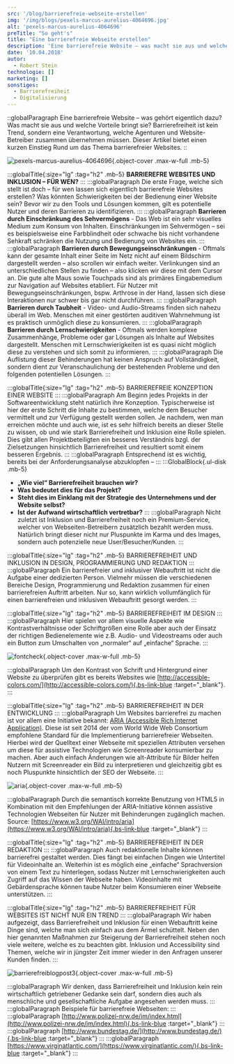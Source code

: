 ```yaml
---
src: '/blog/barrierefreie-webseite-erstellen'
img: '/img/blogs/pexels-marcus-aurelius-4064696.jpg'
alt: 'pexels-marcus-aurelius-4064696'
preTitle: "So geht's"
title: "Eine barrierefreie Webseite erstellen"
description: 'Eine barrierefreie Website – was macht sie aus und welche Vorteile bringt sie? Lese hier, wieso Barrierefreiheit so wichtig ist.'
date: '10.04.2018'
autor:
  - Robert Stein
technologie: []
marketing: []
sonstiges: 
  - Barrierefreiheit
  - Digitalisierung
---
```

::globalParagraph
Eine barrierefreie Website – was gehört eigentlich dazu? Was macht sie aus und welche Vorteile bringt sie? Barrierefreiheit ist kein Trend, sondern eine Verantwortung, welche Agenturen und Website-Betreiber zusammen übernehmen müssen. Dieser Artikel bietet einen kurzen Einstieg Rund um das Thema barrierefreier Websites.
::
<!--more-->

![pexels-marcus-aurelius-4064696](/img/blogs/pexels-marcus-aurelius-4064696.jpg){.object-cover .max-w-full .mb-5}

:::globalTitle{:size="lg" :tag="h2" .mb-5}
**BARRIEREFRE WEBSITES UND INKLUSION – FÜR WEN?**
:::
:::globalParagraph
Die erste Frage, welche sich stellt ist doch – für wen lassen sich eigentlich barrierefreie Websites erstellen? Was könnten Schwierigkeiten bei der Bedienung einer Website sein? Bevor wir zu den Tools und Lösungen kommen, gilt es potentielle Nutzer und deren Barrieren zu identifizieren.
:::
:::globalParagraph
**Barrieren durch Einschränkung des Sehvermögens** - Das Web ist ein sehr visuelles Medium zum Konsum von Inhalten. Einschränkungen im Sehvermögen – sei es beispielsweise eine Farbblindheit oder schwache bis nicht vorhandene Sehkraft schränken die Nutzung und Bedienung von Websites ein.
:::
:::globalParagraph
**Barrieren durch Bewegungseinschränkungen** - Oftmals kann der gesamte Inhalt einer Seite im Netz nicht auf einem Bildschirm dargestellt werden – also scrollen wir einfach weiter. Verlinkungen sind an unterschiedlichen Stellen zu finden – also klicken wir diese mit dem Cursor an. Die gute alte Maus sowie Touchpads sind als primäres Eingabemedium zur Navigation auf Websites etabliert. Für Nutzer mit Bewegungseinschränkungen, bspw. Arthrose in der Hand, lassen sich diese Interaktionen nur schwer bis gar nicht durchführen.
:::
:::globalParagraph
**Barrieren durch Taubheit** - Video- und Audio-Streams finden sich nahezu überall im Web. Menschen mit einer gestörten auditiven Wahrnehmung ist es praktisch unmöglich diese zu konsumieren.
:::
:::globalParagraph
**Barrieren durch Lernschwierigkeiten** - Oftmals werden komplexe Zusammenhänge, Probleme oder gar Lösungen als Inhalte auf Websites dargestellt. Menschen mit Lernschwierigkeiten ist es quasi nicht möglich diese zu verstehen und sich somit zu informieren.
:::
:::globalParagraph
Die Auflistung dieser Behinderungen hat keinen Anspruch auf Vollständigkeit, sondern dient zur Veranschaulichung der bestehenden Probleme und den folgenden potentiellen Lösungen.
:::

:::globalTitle{:size="lg" :tag="h2" .mb-5}
BARRIEREFREIE KONZEPTION EINER WEBSITE
:::
:::globalParagraph
Am Beginn jedes Projekts in der Softwareentwicklung steht natürlich ihre Konzeption. Typischerweise ist hier der erste Schritt die Inhalte zu bestimmen, welche dem Besucher vermittelt und zur Verfügung gestellt werden sollen. Je nachdem, wen man erreichen möchte und auch wie, ist es sehr hilfreich bereits an dieser Stelle zu wissen, ob und wie stark Barrierefreiheit und Inklusion eine Rolle spielen. Dies gibt allen Projektbeteiligten ein besseres Verständnis bzgl. der Zielsetzungen hinsichtlich Barrierefreiheit und resultiert somit einem besseren Ergebnis.
:::
:::globalParagraph
Entsprechend ist es wichtig, bereits bei der Anforderungsanalyse abzuklopfen –
:::
:::GlobalBlock{.ul-disk .mb-5}
- **„Wie viel“ Barrierefreiheit brauchen wir?**
- **Was bedeutet dies für das Projekt?**
- **Steht dies im Einklang mit der Strategie des Unternehmens und der Website selbst?**
- **Ist der Aufwand wirtschaftlich vertretbar?**
:::
:::globalParagraph
Nicht zuletzt ist Inklusion und Barrierefreiheit noch ein Premium-Service, welcher von Webseiten-Betreibern zusätzlich bezahlt werden muss. Natürlich bringt dieser nicht nur Pluspunkte im Karma und des Images, sondern auch potenzielle neue User/Besucher/Kunden.
:::

:::globalTitle{:size="lg" :tag="h2" .mb-5}
BARRIEREFREIHEIT UND INKLUSION IN DESIGN, PROGRAMMIERUNG UND REDAKTION
:::
:::globalParagraph
Ein barrierefreier und inklusiver Webauftritt ist nicht die Aufgabe einer dedizierten Person. Vielmehr müssen die verschiedenen Bereiche Design, Programmierung und Redaktion zusammen für einen barrierefreien Auftritt arbeiten. Nur so, kann wirklich vollumfänglich für einen barrierefreien und inklusiven Webauftritt gesorgt werden.
:::

:::globalTitle{:size="lg" :tag="h2" .mb-5}
BARRIEREFREIHEIT IM DESIGN
:::
:::globalParagraph
Hier spielen vor allem visuelle Aspekte wie Kontrastverhältnisse oder Schriftgrößen eine Rolle aber auch der Einsatz der richtigen Bedienelemente wie z.B. Audio- und Videostreams oder auch ein Button zum Umschalten von „normaler“ auf „einfache“ Sprache.
:::

![fontcheck](/img/blogs/fontcheck.jpg){.object-cover .max-w-full .mb-5}

:::globalParagraph
Um den Kontrast von Schrift und Hintergrund einer Website zu überprüfen gibt es bereits Websites wie [http://accessible-colors.com/](http://accessible-colors.com/){.bs-link-blue :target="_blank"}.
:::

:::globalTitle{:size="lg" :tag="h2" .mb-5}
BARRIEREFREIHEIT IN DER ENTWICKLUNG
:::
:::globalParagraph
Um Websites barrierefrei zu machen ist vor allem eine Initiative bekannt: <a href="https://www.w3.org/WAI/standards-guidelines/aria/" class="text-bs-blue hover:underline hover:decoration-bs-blue hover:decoration-solid" target="_blank">ARIA (Accessible Rich Internet Application)</a>. Diese ist seit 2014 der vom World Wide Web Consortium empfohlene Standard für die Implementierung barrierefreier Webseiten. Hierbei wird der Quelltext einer Webseite mit speziellen Attributen versehen um diese für assistive Technologien wie Screenreader konsumierbar zu machen.  Aber auch einfach Änderungen wie alt-Attribute für Bilder helfen Nutzern mit Screenreader ein Bild zu interpretieren und gleichzeitig gibt es noch Pluspunkte hinsichtlich der SEO der Webseite.
:::

![aria](/img/blogs/aria.jpg){.object-cover .max-w-full .mb-5}

:::globalParagraph
Durch die semantisch korrekte Benutzung von HTML5 in Kombination mit den Empfehlungen der ARIA-Initiative können assistive Technologien Webseiten für Nutzer mit Behinderungen zugänglich machen. Source: [https://www.w3.org/WAI/intro/aria](https://www.w3.org/WAI/intro/aria){.bs-link-blue :target="_blank"}
:::

:::globalTitle{:size="lg" :tag="h2" .mb-5}
BARRIEREFREIHEIT IN DER REDAKTION
:::
:::globalParagraph
Auch redaktionelle Inhalte können barrierefrei gestaltet werden. Dies fängt bei einfachen Dingen wie Untertitel für Videoinhalte an. Weiterhin ist es möglich eine „einfache“ Sprachversion von einem Text zu hinterlegen, sodass Nutzer mit Lernschwierigkeiten auch Zugriff auf das Wissen der Webseite haben. Videoinhalte mit Gebärdensprache können taube Nutzer beim Konsumieren einer Webseite unterstützen.
:::

:::globalTitle{:size="lg" :tag="h2" .mb-5}
BARRIEREFREIHEIT FÜR WEBSITES IST NICHT NUR EIN TREND
:::
:::globalParagraph
Wir haben aufgezeigt, dass Barrierefreiheit und Inklusion für einen Webauftritt keine Dinge sind, welche man sich einfach aus dem Ärmel schüttelt. Neben den hier genannten Maßnahmen zur Steigerung der Barrierefreiheit stehen noch viele weitere, welche es zu beachten gibt. Inklusion und Accessibility sind Themen, welche wir in jüngster Zeit immer wieder in den Anfragen unserer Kunden finden.
:::

![barrierefreiblogpost3](/img/blogs/barrierefreiblogpost3.jpg){.object-cover .max-w-full .mb-5}

:::globalParagraph
Wir denken, dass Barrierefreiheit und Inklusion kein rein wirtschaftlich getriebener Gedanke sein darf, sondern dies auch als menschliche und gesellschaftliche Aufgabe angesehen werden muss.
:::
:::globalParagraph
Beispiele für barrierefreie Webseiten:
:::
:::globalParagraph
[http://www.polizei-nrw.de/im/index.html](http://www.polizei-nrw.de/im/index.html){.bs-link-blue :target="_blank"}
:::
:::globalParagraph
[http://www.bundestag.de/](http://www.bundestag.de/){.bs-link-blue :target="_blank"}
:::
:::globalParagraph
[https://www.virginatlantic.com/](https://www.virginatlantic.com/){.bs-link-blue :target="_blank"}
:::